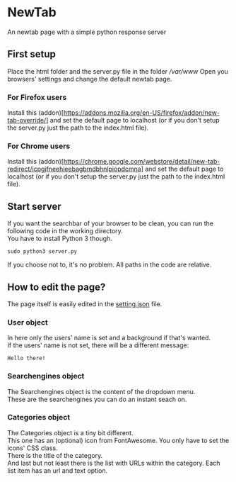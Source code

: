 # NewTab
An newtab page with a simple python response server

## First setup
Place the html folder and the server.py file in the folder _/var/www_
Open you browsers' settings and change the default newtab page.
### For Firefox users
Install this (addon)[https://addons.mozilla.org/en-US/firefox/addon/new-tab-override/] and set the default page to localhost (or if you don't setup the server.py just the path to the index.html file).
### For Chrome users
Install this (addon)[https://chrome.google.com/webstore/detail/new-tab-redirect/icpgjfneehieebagbmdbhnlpiopdcmna] and set the default page to localhost (or if you don't setup the server.py just the path to the index.html file).

## Start server
If you want the searchbar of your browser to be clean, you can run the following code in the working directory.<br/>
You have to install Python 3 though.
```
sudo python3 server.py
```
If you choose not to, it's no problem. All paths in the code are relative.

## How to edit the page?
The page itself is easily edited in the [setting.json](html/js/settings.json) file.

### User object
In here only the users' name is set and a background if that's wanted.<br/>
If the users' name is not set, there will be a different message:
```
Hello there!
```

### Searchengines object
The Searchengines object is the content of the dropdown menu.<br/>
These are the searchengines you can do an instant seach on.

### Categories object
The Categories object is a tiny bit different.<br/>
This one has an (optional) icon from FontAwesome. You only have to set the icons' CSS class.<br/>
There is the title of the category.<br/>
And last but not least there is the list with URLs within the category.
Each list item has an url and text option.
